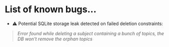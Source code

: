 # List of known bugs...
* ⚠️ Potential SQLite storage leak detected on failed deletion constraints:
> _Error found while deleting a subject containing a bunch of topics, the DB won't remove the orphan topics_
